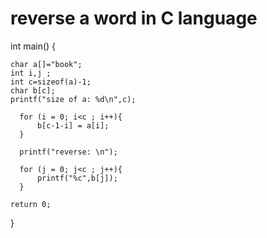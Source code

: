# reverse a word in C language
int main() {

    char a[]="book";
    int i,j ;
    int c=sizeof(a)-1;
    char b[c];
    printf("size of a: %d\n",c);

      for (i = 0; i<c ; i++){
          b[c-1-i] = a[i];
      }

      printf("reverse: \n");

      for (j = 0; j<c ; j++){
          printf("%c",b[j]);
      }

    return 0;
}
